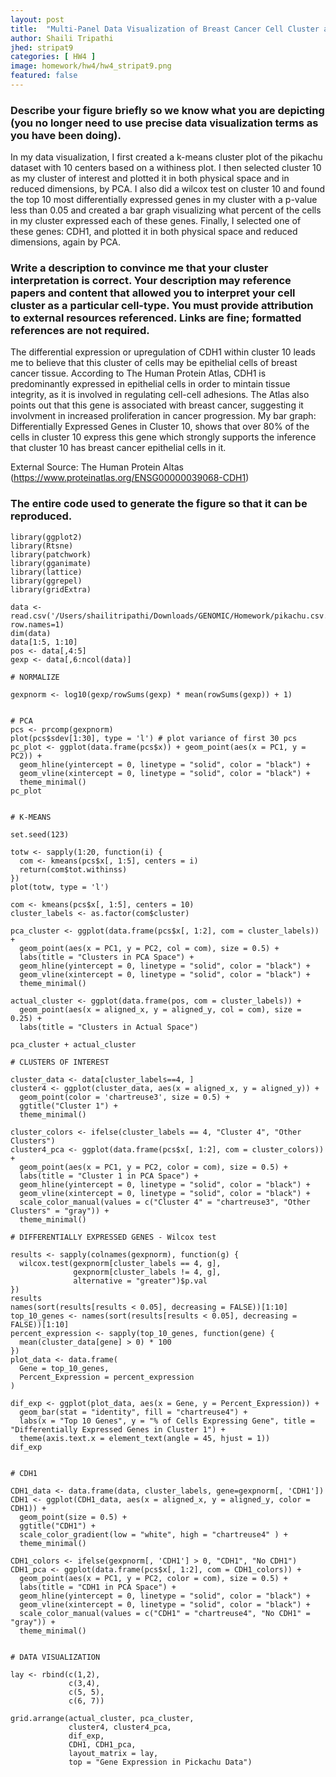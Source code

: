 ```yaml
---
layout: post
title:  "Multi-Panel Data Visualization of Breast Cancer Cell Cluster and Genes"
author: Shaili Tripathi
jhed: stripat9
categories: [ HW4 ]
image: homework/hw4/hw4_stripat9.png
featured: false
---
```


### Describe your figure briefly so we know what you are depicting (you no longer need to use precise data visualization terms as you have been doing).

In my data visualization, I first created a k-means cluster plot of the pikachu dataset with 10 centers based on a withiness plot. I then selected cluster 10 as my cluster of interest and plotted it in both physical space and in reduced dimensions, by PCA. I also did a wilcox test on cluster 10 and found the top 10 most differentially expressed genes in my cluster with a p-value less than 0.05 and created a bar graph visualizing what percent of the cells in my cluster expressed each of these genes. Finally, I selected one of these genes: CDH1, and plotted it in both physical space and reduced dimensions, again by PCA. 

### Write a description to convince me that your cluster interpretation is correct. Your description may reference papers and content that allowed you to interpret your cell cluster as a particular cell-type. You must provide attribution to external resources referenced. Links are fine; formatted references are not required. 

The differential expression or upregulation of CDH1 within cluster 10 leads me to believe that this cluster of cells may be epithelial cells of breast cancer tissue. According to The Human Protein Atlas, CDH1 is predominantly expressed in epithelial cells in order to mintain tissue integrity, as it is involved in regulating cell-cell adhesions. The Atlas also points out that this gene is associated with breast cancer, suggesting it involvment in increased proliferation in cancer progression. My bar graph: Differentially Expressed Genes in Cluster 10, shows that over 80% of the cells in cluster 10 express this gene which strongly supports the inference that cluster 10 has breast cancer epithelial cells in it. 

External Source: The Human Protein Altas (https://www.proteinatlas.org/ENSG00000039068-CDH1)

### The entire code used to generate the figure so that it can be reproduced.  
```{r}
library(ggplot2)
library(Rtsne)
library(patchwork)
library(gganimate)
library(lattice)
library(ggrepel)
library(gridExtra)

data <- read.csv('/Users/shailitripathi/Downloads/GENOMIC/Homework/pikachu.csv.gz', row.names=1)
dim(data)
data[1:5, 1:10]
pos <- data[,4:5]
gexp <- data[,6:ncol(data)]

# NORMALIZE

gexpnorm <- log10(gexp/rowSums(gexp) * mean(rowSums(gexp)) + 1)


# PCA 
pcs <- prcomp(gexpnorm)
plot(pcs$sdev[1:30], type = 'l') # plot variance of first 30 pcs
pc_plot <- ggplot(data.frame(pcs$x)) + geom_point(aes(x = PC1, y = PC2)) +
  geom_hline(yintercept = 0, linetype = "solid", color = "black") +
  geom_vline(xintercept = 0, linetype = "solid", color = "black") + 
  theme_minimal() 
pc_plot


# K-MEANS

set.seed(123)

totw <- sapply(1:20, function(i) {
  com <- kmeans(pcs$x[, 1:5], centers = i)
  return(com$tot.withinss)
})
plot(totw, type = 'l')

com <- kmeans(pcs$x[, 1:5], centers = 10)
cluster_labels <- as.factor(com$cluster)

pca_cluster <- ggplot(data.frame(pcs$x[, 1:2], com = cluster_labels)) +
  geom_point(aes(x = PC1, y = PC2, col = com), size = 0.5) +
  labs(title = "Clusters in PCA Space") + 
  geom_hline(yintercept = 0, linetype = "solid", color = "black") +
  geom_vline(xintercept = 0, linetype = "solid", color = "black") + 
  theme_minimal() 

actual_cluster <- ggplot(data.frame(pos, com = cluster_labels)) +
  geom_point(aes(x = aligned_x, y = aligned_y, col = com), size = 0.25) +
  labs(title = "Clusters in Actual Space") 

pca_cluster + actual_cluster

# CLUSTERS OF INTEREST 

cluster_data <- data[cluster_labels==4, ]
cluster4 <- ggplot(cluster_data, aes(x = aligned_x, y = aligned_y)) +
  geom_point(color = 'chartreuse3', size = 0.5) + 
  ggtitle("Cluster 1") + 
  theme_minimal()

cluster_colors <- ifelse(cluster_labels == 4, "Cluster 4", "Other Clusters")
cluster4_pca <- ggplot(data.frame(pcs$x[, 1:2], com = cluster_colors)) +
  geom_point(aes(x = PC1, y = PC2, color = com), size = 0.5) +
  labs(title = "Cluster 1 in PCA Space") + 
  geom_hline(yintercept = 0, linetype = "solid", color = "black") +
  geom_vline(xintercept = 0, linetype = "solid", color = "black") + 
  scale_color_manual(values = c("Cluster 4" = "chartreuse3", "Other Clusters" = "gray")) +
  theme_minimal()

# DIFFERENTIALLY EXPRESSED GENES - Wilcox test

results <- sapply(colnames(gexpnorm), function(g) {
  wilcox.test(gexpnorm[cluster_labels == 4, g], 
              gexpnorm[cluster_labels != 4, g], 
              alternative = "greater")$p.val
})
results
names(sort(results[results < 0.05], decreasing = FALSE))[1:10]
top_10_genes <- names(sort(results[results < 0.05], decreasing = FALSE))[1:10]
percent_expression <- sapply(top_10_genes, function(gene) {
  mean(cluster_data[gene] > 0) * 100
})
plot_data <- data.frame(
  Gene = top_10_genes,
  Percent_Expression = percent_expression
)

dif_exp <- ggplot(plot_data, aes(x = Gene, y = Percent_Expression)) +
  geom_bar(stat = "identity", fill = "chartreuse4") +
  labs(x = "Top 10 Genes", y = "% of Cells Expressing Gene", title = "Differentially Expressed Genes in Cluster 1") +
  theme(axis.text.x = element_text(angle = 45, hjust = 1)) 
dif_exp


# CDH1

CDH1_data <- data.frame(data, cluster_labels, gene=gexpnorm[, 'CDH1'])
CDH1 <- ggplot(CDH1_data, aes(x = aligned_x, y = aligned_y, color = CDH1)) +
  geom_point(size = 0.5) +
  ggtitle("CDH1") + 
  scale_color_gradient(low = "white", high = "chartreuse4" ) +
  theme_minimal()

CDH1_colors <- ifelse(gexpnorm[, 'CDH1'] > 0, "CDH1", "No CDH1")
CDH1_pca <- ggplot(data.frame(pcs$x[, 1:2], com = CDH1_colors)) +
  geom_point(aes(x = PC1, y = PC2, color = com), size = 0.5) +
  labs(title = "CDH1 in PCA Space") + 
  geom_hline(yintercept = 0, linetype = "solid", color = "black") +
  geom_vline(xintercept = 0, linetype = "solid", color = "black") + 
  scale_color_manual(values = c("CDH1" = "chartreuse4", "No CDH1" = "gray")) +
  theme_minimal()


# DATA VISUALIZATION

lay <- rbind(c(1,2),
             c(3,4), 
             c(5, 5), 
             c(6, 7))

grid.arrange(actual_cluster, pca_cluster,
             cluster4, cluster4_pca,
             dif_exp,
             CDH1, CDH1_pca,
             layout_matrix = lay,
             top = "Gene Expression in Pickachu Data")
```
